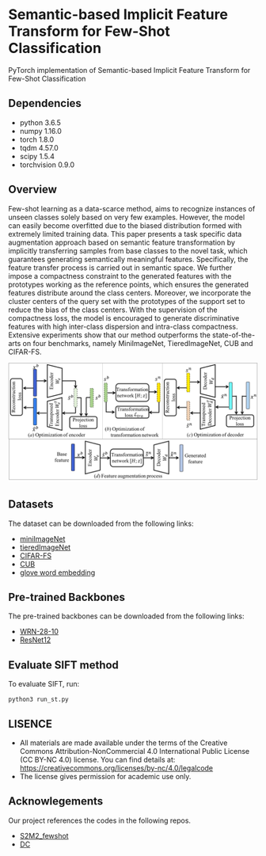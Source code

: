 # Semantic-based Implicit Feature Transform for Few-Shot Classification

PyTorch implementation of Semantic-based Implicit Feature Transform for Few-Shot Classification

## Dependencies
* python 3.6.5
* numpy 1.16.0
* torch 1.8.0
* tqdm 4.57.0
* scipy 1.5.4
* torchvision 0.9.0

## Overview
Few-shot learning as a data-scarce method, aims to recognize instances of unseen classes solely based on very few examples. However, the model can easily become overfitted due to the biased distribution formed with extremely limited training data. This paper presents a task specific data augmentation approach based on semantic feature transformation by implicitly transferring samples from base classes to the novel task, which guarantees generating semantically meaningful features. Specifically, the feature transfer process is carried out in semantic space. We further impose a compactness constraint to the generated features with the prototypes working as the reference points, which ensures the generated features distribute around the class centers. Moreover, we incorporate the cluster centers of the query set with the prototypes of the support set to reduce the bias of the class centers. With the supervision of the compactness loss, the model is encouraged to generate discriminative features with high inter-class dispersion and intra-class compactness. Extensive experiments show that our method outperforms the state-of-the-arts on four benchmarks, namely MiniImageNet, TieredImageNet, CUB and CIFAR-FS.

![Image text](https://github.com/pmhDL/SIFT/blob/main/Image/framework.png)

## Datasets
The dataset can be downloaded from the following links:
* [miniImageNet](https://drive.google.com/file/d/1fJAK5WZTjerW7EWHHQAR9pRJVNg1T1Y7/view?usp=sharing) 
* [tieredImageNet](https://drive.google.com/file/d/1Letu5U_kAjQfqJjNPWS_rdjJ7Fd46LbX/view?usp=sharing)
* [CIFAR-FS](https://drive.google.com/file/d/1GjGMI0q3bgcpcB_CjI40fX54WgLPuTpS/view?usp=sharing)
* [CUB](https://drive.google.com/file/d/1hbzc_P1FuxMkcabkgn9ZKinBwW683j45/view)
* [glove word embedding](https://nlp.stanford.edu/projects/glove/)

## Pre-trained Backbones
The pre-trained backbones can be downloaded from the following links:
* [WRN-28-10](https://drive.google.com/drive/folders/1KfPzwMvVzybvp13IQW5ipHvSxBncTA-C)   
* [ResNet12](https://drive.google.com/drive/folders/1unnbnYgjXtwP4lFtcLrCAcZ_H1uQESLf)

## Evaluate SIFT method
To evaluate SIFT, run:
```eval
python3 run_st.py
```

## LISENCE
* All materials are made available under the terms of the Creative Commons Attribution-NonCommercial 4.0 International Public License (CC BY-NC 4.0) license. You can find details at: https://creativecommons.org/licenses/by-nc/4.0/legalcode
* The license gives permission for academic use only.

## Acknowlegements
Our project references the codes in the following repos.
* [S2M2_fewshot](https://github.com/nupurkmr9/S2M2_fewshot)
* [DC](https://github.com/ShuoYang-1998/Few_Shot_Distribution_Calibration)
